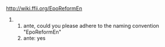 <http://wiki.ffii.org/EpoReformEn>

1.  1.  ante, could you please adhere to the naming convention
        \"EpoReformEn\"
    2.  ante: yes
